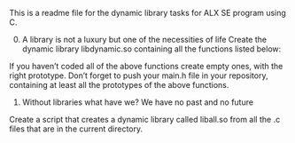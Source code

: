 This is a readme file for the dynamic library tasks for ALX SE program using C.

0. A library is not a luxury but one of the necessities of life
Create the dynamic library libdynamic.so containing all the functions listed below:

If you haven’t coded all of the above functions create empty ones, with the right prototype.
Don’t forget to push your main.h file in your repository, containing at least all the prototypes of the above functions.

1. Without libraries what have we? We have no past and no future

Create a script that creates a dynamic library called liball.so from all the .c files that are in the current directory.

